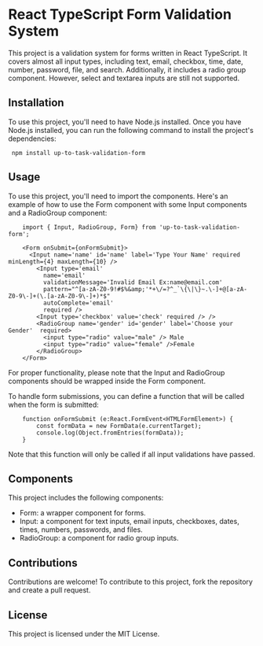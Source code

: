 # React TypeScript Form Validation System
This project is a validation system for forms written in React TypeScript. It covers almost all input types, including text, email, checkbox, time, date, number, password, file, and search. Additionally, it includes a radio group component. However, select and textarea inputs are still not supported.

## Installation
To use this project, you'll need to have Node.js installed. Once you have Node.js installed, you can run the following command to install the project's dependencies:

```
 npm install up-to-task-validation-form
```

## Usage

To use this project, you'll need to import the components. Here's an example of how to use the Form component with some Input components and a RadioGroup component:


```
    import { Input, RadioGroup, Form} from 'up-to-task-validation-form';

    <Form onSubmit={onFormSubmit}>
      <Input name='name' id='name' label='Type Your Name' required minLength={4} maxLength={10} />
        <Input type='email' 
          name='email' 
          validationMessage='Invalid Email Ex:name@email.com'
          pattern="^[a-zA-Z0-9!#$%&amp;'*+\/=?^_`\{\|\}~.\-]+@[a-zA-Z0-9\-]+(\.[a-zA-Z0-9\-]+)*$" 
          autoComplete='email' 
          required />
        <Input type='checkbox' value='check' required /> />
        <RadioGroup name='gender' id='gender' label='Choose your Gender'  required>
          <input type="radio" value="male" /> Male
          <input type="radio" value="female" />Female
        </RadioGroup>
    </Form>
```
For proper functionality, please note that the Input and RadioGroup components should be wrapped inside the Form component.

To handle form submissions, you can define a function that will be called when the form is submitted:
```
    function onFormSubmit (e:React.FormEvent<HTMLFormElement>) {
        const formData = new FormData(e.currentTarget);
        console.log(Object.fromEntries(formData));
    }
```

Note that this function will only be called if all input validations have passed.

## Components
This project includes the following components:

* Form: a wrapper component for forms.
* Input: a component for text inputs, email inputs, checkboxes, dates, times, numbers, passwords, and files.
* RadioGroup: a component for radio group inputs.

## Contributions
Contributions are welcome! To contribute to this project, fork the repository and create a pull request.

## License
This project is licensed under the MIT License.
